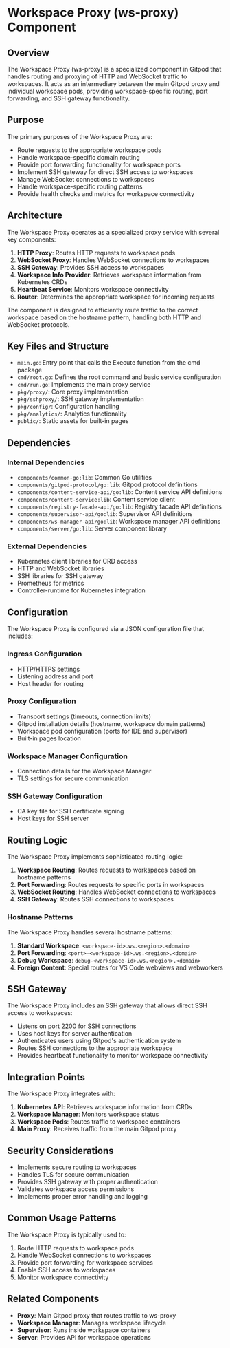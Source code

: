 # Workspace Proxy (ws-proxy) Component

## Overview

The Workspace Proxy (ws-proxy) is a specialized component in Gitpod that handles routing and proxying of HTTP and WebSocket traffic to workspaces. It acts as an intermediary between the main Gitpod proxy and individual workspace pods, providing workspace-specific routing, port forwarding, and SSH gateway functionality.

## Purpose

The primary purposes of the Workspace Proxy are:
- Route requests to the appropriate workspace pods
- Handle workspace-specific domain routing
- Provide port forwarding functionality for workspace ports
- Implement SSH gateway for direct SSH access to workspaces
- Manage WebSocket connections to workspaces
- Handle workspace-specific routing patterns
- Provide health checks and metrics for workspace connectivity

## Architecture

The Workspace Proxy operates as a specialized proxy service with several key components:

1. **HTTP Proxy**: Routes HTTP requests to workspace pods
2. **WebSocket Proxy**: Handles WebSocket connections to workspaces
3. **SSH Gateway**: Provides SSH access to workspaces
4. **Workspace Info Provider**: Retrieves workspace information from Kubernetes CRDs
5. **Heartbeat Service**: Monitors workspace connectivity
6. **Router**: Determines the appropriate workspace for incoming requests

The component is designed to efficiently route traffic to the correct workspace based on the hostname pattern, handling both HTTP and WebSocket protocols.

## Key Files and Structure

- `main.go`: Entry point that calls the Execute function from the cmd package
- `cmd/root.go`: Defines the root command and basic service configuration
- `cmd/run.go`: Implements the main proxy service
- `pkg/proxy/`: Core proxy implementation
- `pkg/sshproxy/`: SSH gateway implementation
- `pkg/config/`: Configuration handling
- `pkg/analytics/`: Analytics functionality
- `public/`: Static assets for built-in pages

## Dependencies

### Internal Dependencies
- `components/common-go:lib`: Common Go utilities
- `components/gitpod-protocol/go:lib`: Gitpod protocol definitions
- `components/content-service-api/go:lib`: Content service API definitions
- `components/content-service:lib`: Content service client
- `components/registry-facade-api/go:lib`: Registry facade API definitions
- `components/supervisor-api/go:lib`: Supervisor API definitions
- `components/ws-manager-api/go:lib`: Workspace manager API definitions
- `components/server/go:lib`: Server component library

### External Dependencies
- Kubernetes client libraries for CRD access
- HTTP and WebSocket libraries
- SSH libraries for SSH gateway
- Prometheus for metrics
- Controller-runtime for Kubernetes integration

## Configuration

The Workspace Proxy is configured via a JSON configuration file that includes:

### Ingress Configuration
- HTTP/HTTPS settings
- Listening address and port
- Host header for routing

### Proxy Configuration
- Transport settings (timeouts, connection limits)
- Gitpod installation details (hostname, workspace domain patterns)
- Workspace pod configuration (ports for IDE and supervisor)
- Built-in pages location

### Workspace Manager Configuration
- Connection details for the Workspace Manager
- TLS settings for secure communication

### SSH Gateway Configuration
- CA key file for SSH certificate signing
- Host keys for SSH server

## Routing Logic

The Workspace Proxy implements sophisticated routing logic:

1. **Workspace Routing**: Routes requests to workspaces based on hostname patterns
2. **Port Forwarding**: Routes requests to specific ports in workspaces
3. **WebSocket Routing**: Handles WebSocket connections to workspaces
4. **SSH Gateway**: Routes SSH connections to workspaces

### Hostname Patterns

The Workspace Proxy handles several hostname patterns:

1. **Standard Workspace**: `<workspace-id>.ws.<region>.<domain>`
2. **Port Forwarding**: `<port>-<workspace-id>.ws.<region>.<domain>`
3. **Debug Workspace**: `debug-<workspace-id>.ws.<region>.<domain>`
4. **Foreign Content**: Special routes for VS Code webviews and webworkers

## SSH Gateway

The Workspace Proxy includes an SSH gateway that allows direct SSH access to workspaces:

- Listens on port 2200 for SSH connections
- Uses host keys for server authentication
- Authenticates users using Gitpod's authentication system
- Routes SSH connections to the appropriate workspace
- Provides heartbeat functionality to monitor workspace connectivity

## Integration Points

The Workspace Proxy integrates with:
1. **Kubernetes API**: Retrieves workspace information from CRDs
2. **Workspace Manager**: Monitors workspace status
3. **Workspace Pods**: Routes traffic to workspace containers
4. **Main Proxy**: Receives traffic from the main Gitpod proxy

## Security Considerations

- Implements secure routing to workspaces
- Handles TLS for secure communication
- Provides SSH gateway with proper authentication
- Validates workspace access permissions
- Implements proper error handling and logging

## Common Usage Patterns

The Workspace Proxy is typically used to:
1. Route HTTP requests to workspace pods
2. Handle WebSocket connections to workspaces
3. Provide port forwarding for workspace services
4. Enable SSH access to workspaces
5. Monitor workspace connectivity

## Related Components

- **Proxy**: Main Gitpod proxy that routes traffic to ws-proxy
- **Workspace Manager**: Manages workspace lifecycle
- **Supervisor**: Runs inside workspace containers
- **Server**: Provides API for workspace operations
